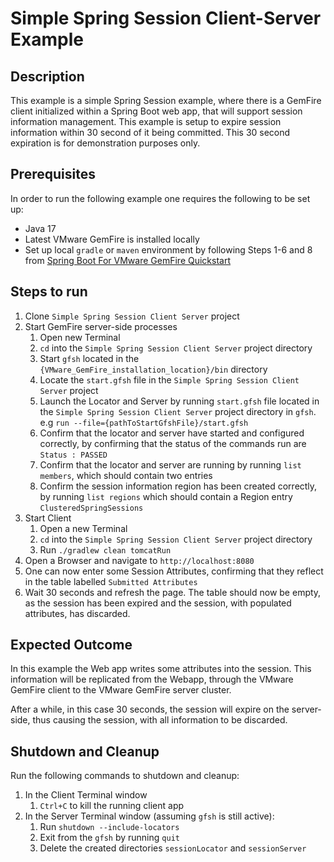 # Simple Spring Session Client-Server Example

## Description
This example is a simple Spring Session example, where there is a GemFire client initialized within a Spring Boot web app, that will support session information management. This example is setup to expire session information within 30 second of it being committed. This 30 second expiration is for demonstration purposes only.

## Prerequisites
In order to run the following example one requires the following to be set up:
* Java 17
* Latest VMware GemFire is installed locally
* Set up local `gradle` or `maven` environment by following Steps 1-6 and 8 from [Spring Boot For VMware GemFire Quickstart](https://docs.vmware.com/en/Spring-Boot-for-VMware-GemFire/index.html#spring-boot-for-vmware-gemfire-quick-start-0)

## Steps to run
1. Clone `Simple Spring Session Client Server` project
2. Start GemFire server-side processes 
   1. Open new Terminal
   2. `cd` into the `Simple Spring Session Client Server` project directory
   3. Start `gfsh` located in the `{VMware_GemFire_installation_location}/bin` directory
   4. Locate the `start.gfsh` file in the `Simple Spring Session Client Server` project
   5. Launch the Locator and Server by running `start.gfsh` file located in the `Simple Spring Session Client Server` project directory in `gfsh`. <br> e.g `run --file={pathToStartGfshFile}/start.gfsh`
   6. Confirm that the locator and server have started and configured correctly, by confirming that the status of the commands run are `Status : PASSED` 
   7. Confirm that the locator and server are running by running `list members`, which should contain two entries
   8. Confirm the session information region has been created correctly, by running `list regions` which should contain a Region entry `ClusteredSpringSessions`
3. Start Client
   1. Open a new Terminal
   2. `cd` into the `Simple Spring Session Client Server` project directory
   3. Run `./gradlew clean tomcatRun`
4. Open a Browser and navigate to `http://localhost:8080`
5. One can now enter some Session Attributes, confirming that they reflect in the table labelled `Submitted Attributes`
6. Wait 30 seconds and refresh the page. The table should now be empty, as the session has been expired and the session, with populated attributes, has discarded.


## Expected Outcome
In this example the Web app writes some attributes into the session. This information will be replicated from the Webapp, through the VMware GemFire client to the VMware GemFire server cluster. 

After a while, in this case 30 seconds, the session will expire on the server-side, thus causing the session, with all information to be discarded.


## Shutdown and Cleanup
Run the following commands to shutdown and cleanup:
1. In the Client Terminal window
   1. `Ctrl+C` to kill the running client app
2. In the Server Terminal window (assuming `gfsh` is still active):
   1. Run `shutdown --include-locators`
   2. Exit from the `gfsh` by running `quit`
   3. Delete the created directories `sessionLocator` and `sessionServer`
